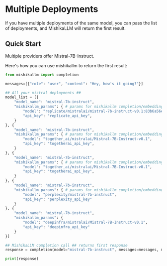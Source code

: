 # Multiple Deployments

If you have multiple deployments of the same model, you can pass the list of deployments, and MishikaLLM will return the first result. 

## Quick Start

Multiple providers offer Mistral-7B-Instruct. 

Here's how you can use mishikallm to return the first result: 

```python
from mishikallm import completion

messages=[{"role": "user", "content": "Hey, how's it going?"}]

## All your mistral deployments ##
model_list = [{
	"model_name": "mistral-7b-instruct",
	"mishikallm_params": { # params for mishikallm completion/embedding call 
        "model": "replicate/mistralai/mistral-7b-instruct-v0.1:83b6a56e7c828e667f21fd596c338fd4f0039b46bcfa18d973e8e70e455fda70", 
        "api_key": "replicate_api_key",
    }
}, {
	"model_name": "mistral-7b-instruct",
	"mishikallm_params": { # params for mishikallm completion/embedding call 
        "model": "together_ai/mistralai/Mistral-7B-Instruct-v0.1", 
        "api_key": "togetherai_api_key",
    }
}, {
	"model_name": "mistral-7b-instruct",
	"mishikallm_params": { # params for mishikallm completion/embedding call 
        "model": "together_ai/mistralai/Mistral-7B-Instruct-v0.1", 
        "api_key": "togetherai_api_key",
    }
}, {
	"model_name": "mistral-7b-instruct",
	"mishikallm_params": { # params for mishikallm completion/embedding call 
        "model": "perplexity/mistral-7b-instruct", 
		"api_key": "perplexity_api_key"
    }
}, {
	"model_name": "mistral-7b-instruct",
	"mishikallm_params": {
		"model": "deepinfra/mistralai/Mistral-7B-Instruct-v0.1",
		"api_key": "deepinfra_api_key"
	}
}]

## MishikaLLM completion call ## returns first response 
response = completion(model="mistral-7b-instruct", messages=messages, model_list=model_list)

print(response)
```